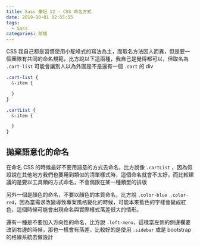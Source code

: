 ```yaml
---
title: Sass 筆記 12 - CSS 命名方式
date: 2019-10-01 02:55:55
tags:
  - Sass
categories: 前端
---
```


CSS 我自己都是習慣使用小駝峰式的寫法為主，而取名方法因人而異，但是要一個團隊有共同的命名規範，比方說以下這兩種，我自己是覺得都可以，但取名為 `.cart-list` 可能會讓別人以為外圍是不是還有一個 `.cart` 的 div 

``` SCSS
.cart-list {
  &-item {

  }
}

.cartList {
  &-item {

  }
}
```

## 拋棄語意化的命名
在命名 CSS 的時候最好不要用語意的方式去命名，比方說像 `.cartList` ，因為假設說在其他地方我們也要用到類似的清單樣式時，這個命名就會不太好，而比較建議的是要以工具類的方式命名，不會侷限在某一種類型的排版

另外一個是顏色的命名，不要以顏色的本質命名，比方說 `.color-blue .color-red`，因為當需求改變導致專案風格變化的時候，可能本來藍色的字樣會變成紅色，這個時候可能會出現命名與實際樣式落差很大的情形。

還有一種是不要加入方向性的命名，比方說 `.left-menu`，這樣當左側的側邊欄要改到右邊的時候，那也一樣會有落差，比較好的是使用 `.sidebar` 或是 bootstrap 的格線系統去做設計